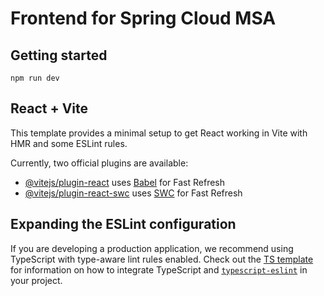 # Frontend for Spring Cloud MSA

## Getting started

```shell
npm run dev
```

## React + Vite

This template provides a minimal setup to get React working in Vite with HMR and some ESLint rules.

Currently, two official plugins are available:

- [@vitejs/plugin-react](https://github.com/vitejs/vite-plugin-react/blob/main/packages/plugin-react)
  uses [Babel](https://babeljs.io/) for Fast Refresh
- [@vitejs/plugin-react-swc](https://github.com/vitejs/vite-plugin-react/blob/main/packages/plugin-react-swc)
  uses [SWC](https://swc.rs/) for Fast Refresh

## Expanding the ESLint configuration

If you are developing a production application, we recommend using TypeScript with type-aware lint rules enabled. Check
out the [TS template](https://github.com/vitejs/vite/tree/main/packages/create-vite/template-react-ts) for information
on how to integrate TypeScript and [`typescript-eslint`](https://typescript-eslint.io) in your project.
